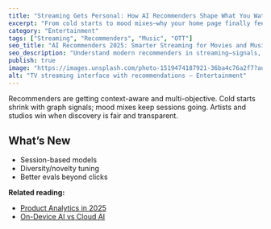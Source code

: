 ```yaml
---
title: "Streaming Gets Personal: How AI Recommenders Shape What You Watch"
excerpt: "From cold starts to mood mixes—why your home page finally feels relevant."
category: "Entertainment"
tags: ["Streaming", "Recommenders", "Music", "OTT"]
seo_title: "AI Recommenders 2025: Smarter Streaming for Movies and Music"
seo_description: "Understand modern recommenders in streaming—signals, evaluation, and how discovery is changing in 2025."
publish: true
image: "https://images.unsplash.com/photo-1519474187921-36ba4c76a2f7?auto=format&fit=crop&w=800&h=500&q=80"
alt: "TV streaming interface with recommendations – Entertainment"
---
```


Recommenders are getting context-aware and multi-objective. Cold starts shrink with graph signals; mood mixes keep sessions going.
Artists and studios win when discovery is fair and transparent.

## What’s New
- Session-based models  
- Diversity/novelty tuning  
- Better evals beyond clicks

**Related reading:**  
- [Product Analytics in 2025](https://spherevista360.com/product-analytics-in-2025-from-dashboards-to-decisions/)  
- [On-Device AI vs Cloud AI](https://spherevista360.com/on-device-ai-vs-cloud-ai-where-each-wins-in-2025/)
